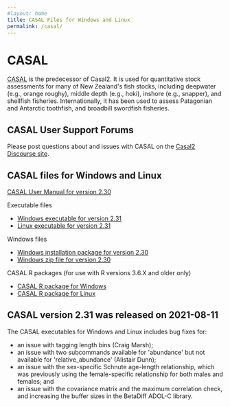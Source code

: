 ```yaml
---
#layout: home
title: CASAL Files for Windows and Linux
permalink: /casal/
---
```


# CASAL

[CASAL](https://niwa.co.nz/fisheries/tools-resources/casal) is the predecessor of Casal2. It is used for quantitative stock assessments for many of New Zealand's fish stocks, including deepwater (e.g., orange roughy), middle depth (e.g., hoki), inshore (e.g., snapper), and shellfish fisheries. Internationally, it has been used to assess Patagonian and Antarctic toothfish, and broadbill swordfish fisheries.

## CASAL User Support Forums

Please post questions about and issues with CASAL on the [Casal2 Discourse site](https://casal2.discourse.group).

## CASAL files for Windows and Linux

[CASAL User Manual for version 2.30](https://github.com/NIWAFisheriesModelling/CASAL2/raw/master/TestCases/CASAL/casalv230-2012-03-21.pdf)

Executable files
- [Windows executable for version 2.31](https://github.com/NIWAFisheriesModelling/CASAL2/raw/master/TestCases/CASAL/casal.exe)
- [Linux executable for version 2.31](https://github.com/NIWAFisheriesModelling/CASAL2/raw/master/TestCases/CASAL/casal)

Windows files
- [Windows installation package for version 2.30](https://github.com/NIWAFisheriesModelling/CASAL2/raw/master/TestCases/CASAL/Setup_CASAL.exe)
- [Windows zip file for version 2.30](https://github.com/NIWAFisheriesModelling/CASAL2/raw/master/TestCases/CASAL/CASALv230-2012-03-21.zip)

CASAL R packages (for use with R versions 3.6.X and older only)
- [CASAL R package for Windows](https://github.com/NIWAFisheriesModelling/CASAL2/raw/master/TestCases/CASAL/casal_2.30.zip)
- [CASAL R package for Linux](https://github.com/NIWAFisheriesModelling/CASAL2/raw/master/TestCases/CASAL/casal_2.30.tar.gz)

## CASAL version 2.31 was released on 2021-08-11

The CASAL executables for Windows and Linux includes bug fixes for:
 - an issue with tagging length bins (Craig Marsh);
 - an issue with two subcommands available for 'abundance' but not available for 'relative_abundance' (Alistair Dunn);
 - an issue with the sex-specific Schnute age-length relationship, which was previously using the female-specific relationship for both males and females; and
 - an issue with the covariance matrix and the maximum correlation check, and increasing the buffer sizes in the BetaDiff ADOL-C library.

